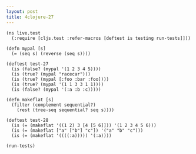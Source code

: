 ```yaml
---
layout: post
title: 4clojure-27
---
```


<pre><code class="language-klipse">(ns live.test
  (:require [cljs.test :refer-macros [deftest is testing run-tests]]))
  
(defn mypal [s]
  (= (seq s) (reverse (seq s))))

(deftest test-27
  (is (false? (mypal '(1 2 3 4 5))))
  (is (true? (mypal "racecar")))
  (is (true? (mypal [:foo :bar :foo])))
  (is (true? (mypal '(1 1 3 3 1 1))))
  (is (false? (mypal '(:a :b :c)))))

(defn makeflat [s]
  (filter (complement sequential?)
    (rest (tree-seq sequential? seq s))))

(deftest test-28
  (is (= (makeflat '((1 2) 3 [4 [5 6]])) '(1 2 3 4 5 6)))
  (is (= (makeflat ["a" ["b"] "c"]) '("a" "b" "c")))
  (is (= (makeflat '((((:a))))) '(:a))))

(run-tests)
</code></pre>

